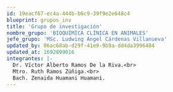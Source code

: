 ```yaml
---
id: 19eacf67-ec4a-444b-b6c9-39f9e2e648c4
blueprint: grupos_inv
title: 'Grupo de investigación'
nombre_grupo: 'BIOQUÍMICA CLÍNICA EN ANIMALES'
jefe_grupo: 'MSc. Ludwing Angel Cárdenas Villanueva'
updated_by: 06ac68ab-d29f-41e9-9b9a-dd4da3996484
updated_at: 1692899016
integrantes: |-
  Dr. Víctor Alberto Ramos De la Riva.<br>
  Mtro. Ruth Ramos Zúñiga.<br>
  Bach. Zenaida Huamani Huamani.
---
```


